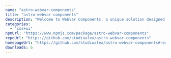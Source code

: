 ```yaml
---
name: "astro-webvar-components"
title: "astro-webvar-components"
description: "Welcome to Webvar Components, a unique solution designed to simplify web development for everyone. As a developer, I've seen firsthand the challenges of maintaining personal and small business websites. The advent of Astro JS opened a new world of possibi"
categories:
  - "css+ui"
npmUrl: "https://www.npmjs.com/package/astro-webvar-components"
repoUrl: "https://github.com/studioalex/astro-webvar-components"
homepageUrl: "https://github.com/studioalex/astro-webvar-components#readme"
downloads: 6
---
```

